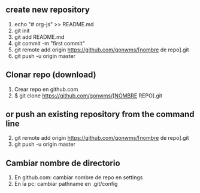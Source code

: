 ## create new repository
1. echo "# org-js" >> README.md
2. git init
3. git add README.md
4. git commit -m "first commit"
5. git remote add origin https://github.com/gonwms/[nombre de repo].git
6. git push -u origin master

## Clonar repo (download)

1. Crear repo en github.com
2. $ git clone https://github.com/gonwms/[NOMBRE REPO].git

## or push an existing repository from the command line
2. git remote add origin https://github.com/gonwms/[nombre de repo].git
3. git push -u origin master

## Cambiar nombre de directorio

1. En github.com: cambiar nombre de repo en settings
2. En la pc: cambiar pathname en .git/config